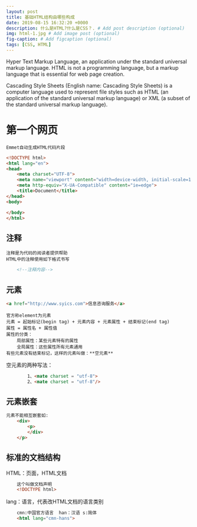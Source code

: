 ```yaml
---
layout: post
title: 基础HTML结构由哪些构成
date: 2019-08-15 16:32:20 +0000
description: 什么是HTML?什么是CSS？. # Add post description (optional)
img: html-1.jpg # Add image post (optional)
fig-caption: # Add figcaption (optional)
tags: [CSS, HTML]
---
```

Hyper Text Markup Language, an application under the standard universal markup language. HTML is not a programming language, but a markup language that is essential for web page creation.

Cascading Style Sheets (English name: Cascading Style Sheets) is a computer language used to represent file styles such as HTML (an application of the standard universal markup language) or XML (a subset of the standard universal markup language).

# 第一个网页
    Emmet自动生成HTML代码片段
```html
<!DOCTYPE html>
<html lang="en">
<head>
    <meta charset="UTF-8">
    <meta name="viewport" content="width=device-width, initial-scale=1.0">
    <meta http-equiv="X-UA-Compatible" content="ie=edge">
    <title>Document</title>
</head>
<body>

</body>
</html>
```

## 注释
    注释是为代码的阅读者提供帮助
    HTML中的注释使用如下格式书写
```html
    <!--注释内容-->
 ```

## 元素
```html
<a href="http://www.syics.com">信息咨询服务</a>
```
    官方称element为元素
    元素 = 起始标记(begin tag) + 元素内容 + 元素属性 + 结束标记(end tag)
    属性 = 属性名 + 属性值
    属性的分类：
        局部属性：某些元素特有的属性
        全局属性：这些属性所有元素通用
    有些元素没有结束标记，这样的元素叫做：**空元素**
空元素的两种写法：
```html
        1、<mate charset = "utf-8">
        2、<mate charset = "utf-8"/>
```

## 元素嵌套
```html
元素不能相互嵌套如:
    <div>
        <p>
        </div>
    </p>
```

## 标准的文档结构
HTML：页面，HTML文档
```html
    这个叫做文档声明
    <!DOCTYPE html>
```

lang：语言，代表改HTML文档的语言类别
```html
    cmn:中国官方语言  han：汉语 s:简体
    <html lang="cmn-hans">
```